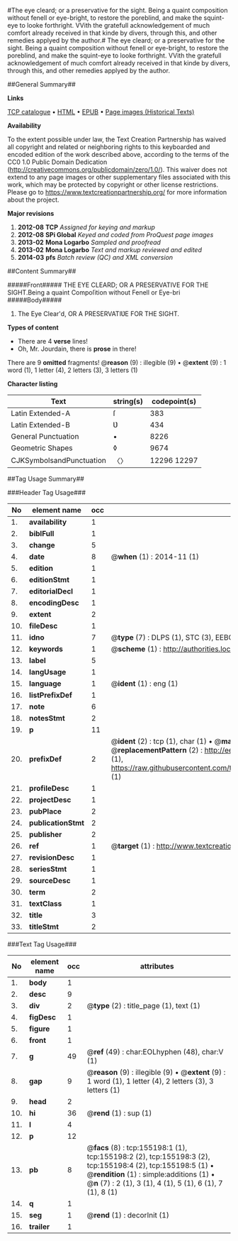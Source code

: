 #The eye cleard; or a preservative for the sight. Being a quaint composition without fenell or eye-bright, to restore the poreblind, and make the squint-eye to looke forthright. VVith the gratefull acknowledgement of much comfort already received in that kinde by divers, through this, and other remedies applyed by the author.#
The eye cleard; or a preservative for the sight. Being a quaint composition without fenell or eye-bright, to restore the poreblind, and make the squint-eye to looke forthright. VVith the gratefull acknowledgement of much comfort already received in that kinde by divers, through this, and other remedies applyed by the author.

##General Summary##

**Links**

[TCP catalogue](http://www.ota.ox.ac.uk/tcp/)  • 
[HTML](http://tei.it.ox.ac.uk/tcp/Texts-HTML/free/A84/A84317.html)  • 
[EPUB](http://tei.it.ox.ac.uk/tcp/Texts-EPUB/free/A84/A84317.epub) • 
[Page images (Historical Texts)](https://historicaltexts.jisc.ac.uk/eebo-99871422e)

**Availability**

To the extent possible under law, the Text Creation Partnership has waived all copyright and related or neighboring rights to this keyboarded and encoded edition of the work described above, according to the terms of the CC0 1.0 Public Domain Dedication (http://creativecommons.org/publicdomain/zero/1.0/). This waiver does not extend to any page images or other supplementary files associated with this work, which may be protected by copyright or other license restrictions. Please go to https://www.textcreationpartnership.org/ for more information about the project.

**Major revisions**

1. __2012-08__ __TCP__ *Assigned for keying and markup*
1. __2012-08__ __SPi Global__ *Keyed and coded from ProQuest page images*
1. __2013-02__ __Mona Logarbo__ *Sampled and proofread*
1. __2013-02__ __Mona Logarbo__ *Text and markup reviewed and edited*
1. __2014-03__ __pfs__ *Batch review (QC) and XML conversion*

##Content Summary##

#####Front#####
THE EYE CLEARD; OR A PRESERVATIVE FOR THE SIGHT.Being a quaint Compoſition without Fenell or Eye-bri
#####Body#####

1. The Eye Clear'd, OR A PRESERVATIƲE FOR THE SIGHT.

**Types of content**

  * There are 4 **verse** lines!
  * Oh, Mr. Jourdain, there is **prose** in there!

There are 9 **omitted** fragments! 
 @__reason__ (9) : illegible (9)  •  @__extent__ (9) : 1 word (1), 1 letter (4), 2 letters (3), 3 letters (1)

**Character listing**


|Text|string(s)|codepoint(s)|
|---|---|---|
|Latin Extended-A|ſ|383|
|Latin Extended-B|Ʋ|434|
|General Punctuation|•|8226|
|Geometric Shapes|◊|9674|
|CJKSymbolsandPunctuation|〈〉|12296 12297|

##Tag Usage Summary##

###Header Tag Usage###

|No|element name|occ|attributes|
|---|---|---|---|
|1.|__availability__|1||
|2.|__biblFull__|1||
|3.|__change__|5||
|4.|__date__|8| @__when__ (1) : 2014-11 (1)|
|5.|__edition__|1||
|6.|__editionStmt__|1||
|7.|__editorialDecl__|1||
|8.|__encodingDesc__|1||
|9.|__extent__|2||
|10.|__fileDesc__|1||
|11.|__idno__|7| @__type__ (7) : DLPS (1), STC (3), EEBO-CITATION (1), PROQUEST (1), VID (1)|
|12.|__keywords__|1| @__scheme__ (1) : http://authorities.loc.gov/ (1)|
|13.|__label__|5||
|14.|__langUsage__|1||
|15.|__language__|1| @__ident__ (1) : eng (1)|
|16.|__listPrefixDef__|1||
|17.|__note__|6||
|18.|__notesStmt__|2||
|19.|__p__|11||
|20.|__prefixDef__|2| @__ident__ (2) : tcp (1), char (1)  •  @__matchPattern__ (2) : ([0-9\-]+):([0-9IVX]+) (1), (.+) (1)  •  @__replacementPattern__ (2) : http://eebo.chadwyck.com/downloadtiff?vid=$1&page=$2 (1), https://raw.githubusercontent.com/textcreationpartnership/Texts/master/tcpchars.xml#$1 (1)|
|21.|__profileDesc__|1||
|22.|__projectDesc__|1||
|23.|__pubPlace__|2||
|24.|__publicationStmt__|2||
|25.|__publisher__|2||
|26.|__ref__|1| @__target__ (1) : http://www.textcreationpartnership.org/docs/. (1)|
|27.|__revisionDesc__|1||
|28.|__seriesStmt__|1||
|29.|__sourceDesc__|1||
|30.|__term__|2||
|31.|__textClass__|1||
|32.|__title__|3||
|33.|__titleStmt__|2||


###Text Tag Usage###

|No|element name|occ|attributes|
|---|---|---|---|
|1.|__body__|1||
|2.|__desc__|9||
|3.|__div__|2| @__type__ (2) : title_page (1), text (1)|
|4.|__figDesc__|1||
|5.|__figure__|1||
|6.|__front__|1||
|7.|__g__|49| @__ref__ (49) : char:EOLhyphen (48), char:V (1)|
|8.|__gap__|9| @__reason__ (9) : illegible (9)  •  @__extent__ (9) : 1 word (1), 1 letter (4), 2 letters (3), 3 letters (1)|
|9.|__head__|2||
|10.|__hi__|36| @__rend__ (1) : sup (1)|
|11.|__l__|4||
|12.|__p__|12||
|13.|__pb__|8| @__facs__ (8) : tcp:155198:1 (1), tcp:155198:2 (2), tcp:155198:3 (2), tcp:155198:4 (2), tcp:155198:5 (1)  •  @__rendition__ (1) : simple:additions (1)  •  @__n__ (7) : 2 (1), 3 (1), 4 (1), 5 (1), 6 (1), 7 (1), 8 (1)|
|14.|__q__|1||
|15.|__seg__|1| @__rend__ (1) : decorInit (1)|
|16.|__trailer__|1||
